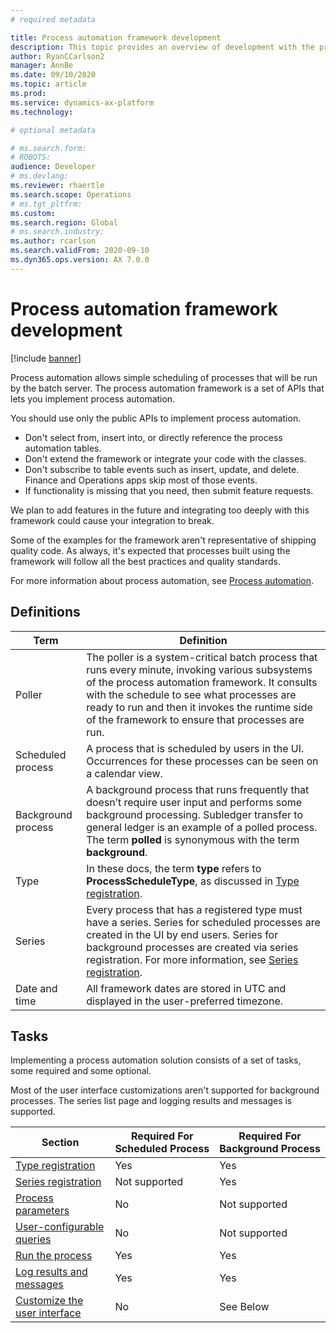 ```yaml
---
# required metadata

title: Process automation framework development
description: This topic provides an overview of development with the process automation framework.
author: RyanCCarlson2
manager: AnnBe
ms.date: 09/10/2020
ms.topic: article
ms.prod: 
ms.service: dynamics-ax-platform
ms.technology: 

# optional metadata

# ms.search.form: 
# ROBOTS: 
audience: Developer
# ms.devlang: 
ms.reviewer: rhaertle
ms.search.scope: Operations
# ms.tgt_pltfrm: 
ms.custom:
ms.search.region: Global
# ms.search.industry: 
ms.author: rcarlson
ms.search.validFrom: 2020-09-10
ms.dyn365.ops.version: AX 7.0.0
---
```


# Process automation framework development

[!include [banner](../includes/banner.md)]

Process automation allows simple scheduling of processes that will be run by the batch server. The process automation framework is a set of APIs that lets you implement process automation.

You should use only the public APIs to implement process automation.

- Don't select from, insert into, or directly reference the process automation tables.
- Don't extend the framework or integrate your code with the classes.
- Don't subscribe to table events such as insert, update, and delete. Finance and Operations apps skip most of those events.
- If functionality is missing that you need, then submit feature requests.

We plan to add features in the future and integrating too deeply with this framework could cause your integration to break.

Some of the examples for the framework aren't representative of shipping quality code. As always, it's expected that processes built using the framework will follow all the best practices and quality standards.

For more information about process automation, see [Process automation](../sysadmin/process-automation.md).

## Definitions

| Term | Definition                                                                             |
|------------------|--------------------------------------------------------------------------------- |
| Poller             | The poller is a system-critical batch process that runs every minute, invoking various subsystems of the process automation framework. It consults with the schedule to see what processes are ready to run and then it invokes the runtime side of the framework to ensure that processes are run. |
| Scheduled process  | A process that is scheduled by users in the UI. Occurrences for these processes can be seen on a calendar view. |
| Background process | A background process that runs frequently that doesn’t require user input and performs some background processing. Subledger transfer to general ledger is an example of a polled process. The term **polled** is synonymous with the term **background**.  |
| Type               | In these docs, the term **type** refers to **ProcessScheduleType**, as discussed in [Type registration](type-registration.md). |
| Series             | Every process that has a registered type must have a series. Series for scheduled processes are created in the UI by end users. Series for background processes are created via series registration. For more information, see [Series registration](series-registration.md). |
| Date and time         | All framework dates are stored in UTC and displayed in the user-preferred timezone. |

## Tasks

Implementing a process automation solution consists of a set of tasks, some required and some optional.

Most of the user interface customizations aren't supported for background processes. The series list page and logging results and messages is supported.

| Section                                             | Required For Scheduled Process | Required For Background Process |
|-----------------------------------------------------|---------------|-----------------------|
| [Type registration](type-registration.md)           | Yes           | Yes                   |
| [Series registration](series-registration.md)       | Not supported | Yes                   |
| [Process parameters](process-parameters.md)         | No            | Not supported         |
| [User-configurable queries](user-queries.md)        | No            | Not supported         |
| [Run the process](run-process.md)                   | Yes           | Yes                   |
| [Log results and messages](log-results.md)          | Yes           | Yes                   |
| [Customize the user interface](ui-customization.md) | No            | See Below             |
